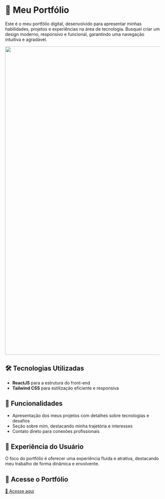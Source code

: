 # 🚀 Meu Portfólio   

Este é o meu portfólio digital, desenvolvido para apresentar minhas habilidades, projetos e experiências na área de tecnologia. Busquei criar um design moderno, responsivo e funcional, garantindo uma navegação intuitiva e agradável.

<p align="center">
    <img src="https://github.com/user-attachments/assets/dd7ae340-26aa-4b00-a0ac-16d180305ffb" width="1000px">
</p>

## 🛠️ Tecnologias Utilizadas  
- **ReactJS** para a estrutura do front-end  
- **Tailwind CSS** para estilização eficiente e responsiva  

## 📌 Funcionalidades  
- Apresentação dos meus projetos com detalhes sobre tecnologias e desafios  
- Seção sobre mim, destacando minha trajetória e interesses  
- Contato direto para conexões profissionais  

## 🚀 Experiência do Usuário  
O foco do portfólio é oferecer uma experiência fluida e atrativa, destacando meu trabalho de forma dinâmica e envolvente.  

## 🔗 Acesse o Portfólio  
[🔗 Acesse aqui](https://my-portfo-git-583ded-hebert-henrique-barboza-de-britos-projects.vercel.app/#)  
